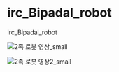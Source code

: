 # irc_Bipadal_robot
irc_Bipadal_robot

![2족 로봇 영상_small](https://github.com/Jeong-Tofu/irc_Bipadal_robot/assets/146713258/73b1fdd4-8e08-479d-ae0d-5440aa7cd7ab)

![2족 로봇 영상2_small](https://github.com/Jeong-Tofu/irc_Bipadal_robot/assets/146713258/c0a1827f-4f60-4167-9123-3e15cbc205a9)
